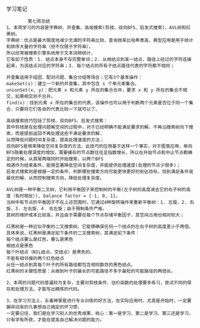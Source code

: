 学习笔记

            第七周总结
    1、本周学习的内容是字典树、并查集、高级搜索(剪枝、双向BFS、启发式搜索)、AVL树和红黑树。
    字典树：优点是最大限度地减少无谓的字符串比较，查询效率比哈希表高，典型应用是用于统计和排序大量的字符串（但不仅限于字符串），
    所以经常被搜索引擎系统用于文本词频统计，
    它有如下性质：1. 结点本身不存完整单词；2. 从根结点到某一结点，路径上经过的字符连接起来，为该结点对应的字符串；3. 每个结点的所有子结点路径代表的字符都不相同；
    
    并查集适用于组团、配对问题、集合分组等场合；它有3个基本操作：
    makeSet(s)：建立一个新的并查集，其中包含 s 个单元素集合。
    unionSet(x, y)：把元素 x 和元素 y 所在的集合合并，要求 x 和 y 所在的集合不相交，如果相交则不合并。
    find(x)：找到元素 x 所在的集合的代表，该操作也可以用于判断两个元素是否位于同一个集合，只要将它们各自的代表比较一下就可以了。
    
    高级搜索技巧包括了剪枝、双向BFS、启发式搜索：
    其中剪枝是在处理问题解空间的过程中，对于已经明确不能满足要求的解，不再沿搜索树向下搜索，而是提前返回不再处理这些不满足要求的解，
    从而降低问题时间复杂度，提高处理速度的方法；
    双向BFS是用来降低空间复杂度的方法，此技巧的应用基于这样一个事实，对于图类应用，单向
    BFS随着处理深度的增加，需要缓存的节点数往往呈指数增长，所以在开始节点和中止节点都确定的时候，从首尾两端同时开始搜索，以两个BFS
    相遇作为结束条件，能够显著降低空间复杂度，并能提供处理速度(处理的节点少很多)；
    启发式搜索则是根据一定的条件，判断哪些搜索方向可能更快更好的到达目标，找到满足条件或最优的解，从而控制搜索方向，降低处理复杂度。
    
    AVL树是一种平衡二叉树，它利用平衡因子来控制树的平衡(左子树的高度减去它的右子树的高度（有时相反）), balance factor = {-1, 0, 1}，
    当树中有节点的平衡因子不在上述范围时，它通过4种旋转操作来重新平衡树：1. 左旋、2. 右旋、3. 左右旋、4. 右左旋；由于限制条件严格，
    其树的维护成本比较高，并且由于需要在每个节点存储平衡因子，其空间占用也相对较大；
    
    红黑树是一种近似平衡的二叉搜索树，它能够确保任何一个结点的左右子树的高度差小于两倍。
    具体来说，红黑树是满足如下条件的二叉搜索树，其满足如下条件：
    每个结点要么是红色，要么是黑色
    根结点是黑色
    每个叶结点（NIL结点，空结点）是黑色的。
    不能有相邻接的两个红色结点
    从任一结点到其每个叶子的所有路径都包含相同数目的黑色结点。
    红黑树的关键性质是：从根到叶子的最长的可能路径不多于最短的可能路径的两倍长。
    
    2、本周的问题代码普遍较为复杂，主要对剪枝条件、估价函数的处理要多练习，尝试不同的保存和处理方法，才能写出精炼的代码。
    
    3、在学习方法上，五毒神掌是进行专业训练的好方法，在实际应用时，尤其是开始时，一定要摒弃旧有的凡事想自己搞定的坏习惯，
    一定要记住，我们是在学习别人的优秀成果，核心：第一是学习、第二是学习、第三还是学习，只有学有所获，才能在提高自己解决问题的能力。
    
